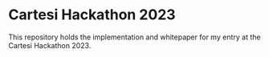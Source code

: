 # Cartesi Hackathon 2023

This repository holds the implementation and whitepaper for my entry at the Cartesi Hackathon 2023.
